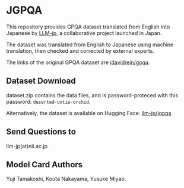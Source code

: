 # JGPQA

This repository provides GPQA dataset translated from English into Japanese by [LLM-jp](https://llm-jp.nii.ac.jp/), a collaborative project launched in Japan.

The dataset was translated from English to Japanese using machine translation, then checked and corrected by external experts.

The links of the original GPQA dataset are [idavidrein/gpqa](https://github.com/idavidrein/gpqa).

## Dataset Download

dataset.zip contains the data files, and is password-proteced with this password: `deserted-untie-orchid`.

Alternatively, the dataset is available on Hugging Face: [llm-jp/jgpqa](https://huggingface.co/datasets/llm-jp/jgpqa)

## Send Questions to

llm-jp(at)nii.ac.jp

## Model Card Authors

Yuji Tamakoshi, Kouta Nakayama, Yusuke Miyao.
